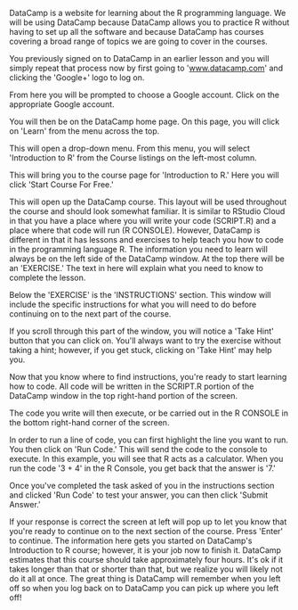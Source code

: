 DataCamp is a website for learning about the R programming language. We will be using DataCamp because DataCamp allows you to practice R without having to set up all the software and because DataCamp has courses covering a broad range of topics we are going to cover in the courses. 

You previously signed on to DataCamp in an earlier lesson and you will simply repeat that process now by first going to 'www.datacamp.com' and clicking the 'Google+' logo to log on. 

From here you will be prompted to choose a Google account. Click on the appropriate Google account.

You will then be on the DataCamp home page. On this page, you will click on  'Learn' from the menu across the top.

This will open a drop-down menu. From this menu, you will select 'Introduction to R' from the Course listings on the left-most column.

This will bring you to the course page for 'Introduction to R.' Here you will click 'Start Course For Free.'

This will open up the DataCamp course. This layout will be used throughout the course and should look somewhat familiar. It is similar to RStudio Cloud in that you have a place where you will write your code (SCRIPT.R) and a place where that code will run (R CONSOLE). However, DataCamp is different in that it has lessons and exercises to help teach you how to code in the programming language R. The information you need to learn will always be on the left side of the DataCamp window. At the top there will be an 'EXERCISE.' The text in here will explain what you need to know to complete the lesson.

Below the 'EXERCISE' is the 'INSTRUCTIONS' section. This window will include the specific instructions for what you will need to do before continuing on to the next part of the course.

If you scroll through this part of the window, you will notice a 'Take Hint' button that you can click on. You'll always want to try the exercise without taking a hint; however, if you get stuck, clicking on 'Take Hint' may help you.

Now that you know where to find instructions, you're ready to start learning how to code. All code will be written in the SCRIPT.R portion of the DataCamp window in the top right-hand portion of the screen. 

The code you write will then execute, or be carried out in the R CONSOLE in the bottom right-hand corner of the screen. 

In order to run a line of code, you can first highlight the line you want to run. You then click on 'Run Code.' This will send the code to the console to execute. In this example, you will see that R acts as a calculator. When you run the code '3 + 4' in the R Console, you get back that the answer is '7.'

Once you've completed the task asked of you in the instructions section and clicked 'Run Code' to test your answer, you can then click 'Submit Answer.'

If your response is correct the screen at left will pop up to let you know that you're ready to continue on to the next section of the course. Press 'Enter' to continue. The information here gets you started on DataCamp's Introduction to R course; however, it is your job now to finish it. DataCamp estimates that this course should take approximately four hours. It's ok if it takes longer than that or shorter than that, but we realize you will likely not do it all at once. The great thing is DataCamp will remember when you left off so when you log back on to DataCamp you can pick up where you left off!
